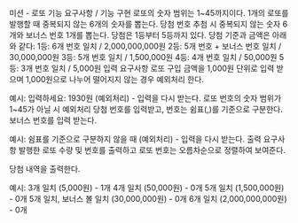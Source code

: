 미션 - 로또
기능 요구사항 / 기능 구현
로또의 숫자 범위는 1~45까지이다.
1개의 로또를 발행할 때 중복되지 않는 6개의 숫자를 뽑는다. 당첨 번호 추첨 시 중복되지 않는 숫자 6개와 보너스 번호 1개를 뽑는다.
당첨은 1등부터 5등까지 있다. 당첨 기준과 금액은 아래와 같다:
1등: 6개 번호 일치 / 2,000,000,000원
2등: 5개 번호 + 보너스 번호 일치 / 30,000,000원
3등: 5개 번호 일치 / 1,500,000원
4등: 4개 번호 일치 / 50,000원
5등: 3개 번호 일치 / 5,000원
입력 요구사항
로또 구입 금액을 1,000원 단위로 입력 받으며 1,000원으로 나누어 떨어지지 않는 경우 예외처리 한다.

예시:
입력하세요: 1930원 (예외처리) - 입력을 다시 받는다.
로또 번호의 숫자 범위가 1~45가 아닐 시 예외처리
당첨 번호를 입력받고, 번호는 쉼표(,)를 기준으로 구분한다. 보너스 번호를 입력 받는다.

예시:
쉼표를 기준으로 구분하지 않을 때 (예외처리) - 입력을 다시 받는다.
출력 요구사항
발행한 로또 수량 및 번호를 출력하고 로또 번호는 오름차순으로 정렬하여 보여준다.

당첨 내역을 출력한다.

예시:
3개 일치 (5,000원) - 1개
4개 일치 (50,000원) - 0개
5개 일치 (1,500,000원) - 0개
5개 일치, 보너스 볼 일치 (30,000,000원) - 0개
6개 일치 (2,000,000,000원) - 0개

